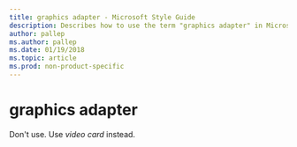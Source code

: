 ```yaml
---
title: graphics adapter - Microsoft Style Guide
description: Describes how to use the term "graphics adapter" in Microsoft content. Use "video card" instead.
author: pallep
ms.author: pallep
ms.date: 01/19/2018
ms.topic: article
ms.prod: non-product-specific
---
```


# graphics adapter

Don't use. Use *video card* instead.
